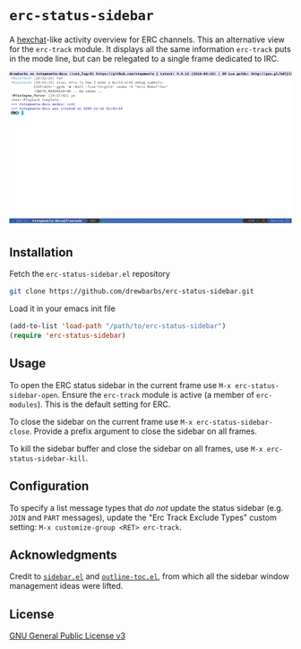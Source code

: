 # `erc-status-sidebar`
A [hexchat](https://hexchat.github.io/)-like activity overview for ERC
channels. This an alternative view for the `erc-track` module. It
displays all the same information `erc-track` puts in the mode line, but
can be relegated to a single frame dedicated to IRC.

![Demo GIF of erc-status-sidebar](demo.gif)

## Installation

Fetch the `erc-status-sidebar.el` repository

```bash
git clone https://github.com/drewbarbs/erc-status-sidebar.git
```

Load it in your emacs init file

```el
(add-to-list 'load-path "/path/to/erc-status-sidebar")
(require 'erc-status-sidebar)
```

## Usage

To open the ERC status sidebar in the current frame use `M-x
erc-status-sidebar-open`. Ensure the `erc-track` module is active (a
member of `erc-modules`). This is the default setting for ERC.

To close the sidebar on the current frame use `M-x
erc-status-sidebar-close`. Provide a prefix argument to close the
sidebar on all frames.

To kill the sidebar buffer and close the sidebar on all frames, use
`M-x erc-status-sidebar-kill`.

## Configuration

To specify a list message types that *do not* update the status
sidebar (e.g. `JOIN` and `PART` messages), update the "Erc Track
Exclude Types" custom setting: `M-x customize-group <RET> erc-track`.

## Acknowledgments

Credit to [`sidebar.el`](https://github.com/sebastiencs/sidebar.el)
and [`outline-toc.el`](https://github.com/abingham/outline-toc.el),
from which all the sidebar window management ideas were lifted.

## License

[GNU General Public License v3](https://www.gnu.org/licenses/gpl-3.0.en.html)
